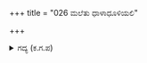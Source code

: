 +++
title = "026 ಮಲೆತು ಧಾಳಾಧೂಳಿಯಲಿ"

+++

<details><summary>ಗದ್ಯ (ಕ.ಗ.ಪ) </summary>

26. 'ನಮ್ಮ ಸೈನ್ಯವೆಲ್ಲಾ ಪ್ರತಿಭಟಿಸುತ್ತಾ ಕೋಪದಿಂದ, ರಭಸದಿಂದ, ನನ್ನನ್ನು ಸುತ್ತುವರೆದು ರಕ್ಷಿಸುತ್ತಾ, ವೀರನಾದ ಕರ್ಣನ ಜೊತೆಯಲ್ಲಿ ತೀವ್ರವಾಗಿ ಯುದ್ಧ ಮಾಡಿತು. ನಿನಗೆ ನನ್ನ ಮೇಲೆ ಪ್ರೀತಿ ಇದ್ದಿದ್ದರೆ. ಆಗಲೇ ಬಂದು ಕರ್ಣನ ಆಕ್ರಮಣವನ್ನು ನಿಲ್ಲಿಸುತ್ತಿದ್ದೆ. ಹಾಗೆ ಮಾಡದೆ ಈಗ ಬರಿಯ ಅರ್ಥವಿಲ್ಲದ ಹೆಚ್ಚುಗಾರಿಕೆಯನ್ನು ಕೊಚ್ಚಿಕೊಳ್ಳುತ್ತಿದ್ದಿಯೆ, ನಿಲ್ಲಿಸು, ಎಂದು ಧರ್ಮರಾಯನು ನುಡಿದನು.
</details>
